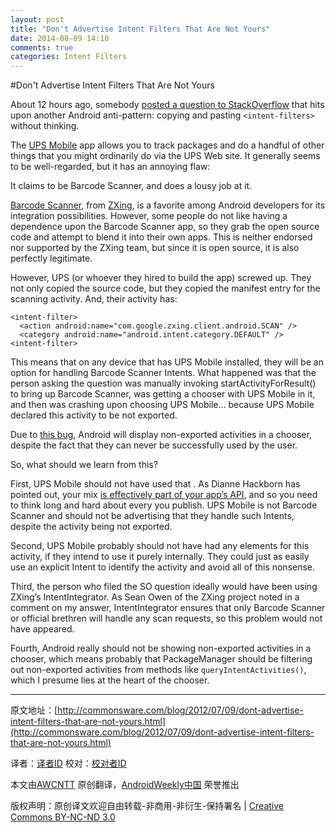 ```yaml
---
layout: post
title: "Don't Advertise Intent Filters That Are Not Yours"
date: 2014-08-09 14:10
comments: true
categories: Intent Filters
---
```


#Don't Advertise Intent Filters That Are Not Yours

About 12 hours ago, somebody [posted a question to StackOverflow](http://stackoverflow.com/questions/11388450/using-zxing-barcode-scanner-causes-securityexception/11394193) that hits upon another Android anti-pattern: copying and pasting `<intent-filters>` without thinking.

The [UPS Mobile](https://play.google.com/store/apps/details?id=com.ups.mobile.android) app allows you to track packages and do a handful of other things that you might ordinarily do via the UPS Web site. It generally seems to be well-regarded, but it has an annoying flaw:

It claims to be Barcode Scanner, and does a lousy job at it.

[Barcode Scanner](https://play.google.com/store/apps/details?id=com.google.zxing.client.android), from [ZXing](http://code.google.com/p/zxing/), is a favorite among Android developers for its integration possibilities. However, some people do not like having a dependence upon the Barcode Scanner app, so they grab the open source code and attempt to blend it into their own apps. This is neither endorsed nor supported by the ZXing team, but since it is open source, it is also perfectly legitimate.

However, UPS (or whoever they hired to build the app) screwed up. They not only copied the source code, but they copied the manifest entry for the scanning activity. And, their activity has:

```
<intent-filter>
  <action android:name="com.google.zxing.client.android.SCAN" />
  <category android:name="android.intent.category.DEFAULT" />
<intent-filter>
```

This means that on any device that has UPS Mobile installed, they will be an option for handling Barcode Scanner Intents. What happened was that the person asking the question was manually invoking startActivityForResult() to bring up Barcode Scanner, was getting a chooser with UPS Mobile in it, and then was crashing upon choosing UPS Mobile… because UPS Mobile declared this activity to be not exported.

Due to [this bug](http://code.google.com/p/android/issues/detail?id=29535), Android will display non-exported activities in a chooser, despite the fact that they can never be successfully used by the user.

So, what should we learn from this?

First, UPS Mobile should not have used that <intent-filter>. As Dianne Hackborn has pointed out, your <intent-filter> mix [is effectively part of your app’s API](http://android-developers.blogspot.com/2011/06/things-that-cannot-change.html), and so you need to think long and hard about every <intent-filter> you publish. UPS Mobile is not Barcode Scanner and should not be advertising that they handle such Intents, despite the activity being not exported.

Second, UPS Mobile probably should not have had any <intent-filter> elements for this activity, if they intend to use it purely internally. They could just as easily use an explicit Intent to identify the activity and avoid all of this nonsense.

Third, the person who filed the SO question ideally would have been using ZXing’s IntentIntegrator. As Sean Owen of the ZXing project noted in a comment on my answer, IntentIntegrator ensures that only Barcode Scanner or official brethren will handle any scan requests, so this problem would not have appeared.

Fourth, Android really should not be showing non-exported activities in a chooser, which means probably that PackageManager should be filtering out non-exported activities from methods like `queryIntentActivities()`, which I presume lies at the heart of the chooser.


---


原文地址：[http://commonsware.com/blog/2012/07/09/dont-advertise-intent-filters-that-are-not-yours.html](http://commonsware.com/blog/2012/07/09/dont-advertise-intent-filters-that-are-not-yours.html)

译者：[译者ID](https://github.com/译者ID) 校对：[校对者ID](https://github.com/校对者ID)

本文由[AWCNTT](https://github.com/AWCNTT) 原创翻译，[AndroidWeekly中国](http://www.androidweekly.cn/) 荣誉推出

版权声明：原创译文欢迎自由转载-非商用-非衍生-保持署名 | [Creative Commons BY-NC-ND 3.0](http://creativecommons.org/licenses/by-nc-nd/3.0/deed.zh)